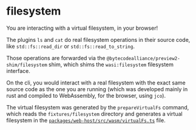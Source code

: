 # filesystem

You are interacting with a virtual filesystem, in your browser!

The plugins `ls` and `cat` do real filesystem operations in their source code, like `std::fs::read_dir` or `std::fs::read_to_string`.

Those operations are forwarded via the `@bytecodealliance/preview2-shim/filesystem` shim, which shims the `wasi:filesystem` filesystem interface.

On the cli, you would interact with a real filesystem with the exact same source code as the one you are running (which was developed mainly in rust and compiled to WebAssembly, for the browser, using `jco`).

The virtual filesystem was generated by the `prepareVirtualFs` command, which reads the `fixtures/filesystem` directory and generates a virtual filesystem in the [`packages/web-host/src/wasm/virtualFs.ts`](https://github.com/topheman/webassembly-component-model-experiments/blob/master/packages/web-host/src/wasm/virtualFs.ts) file.
